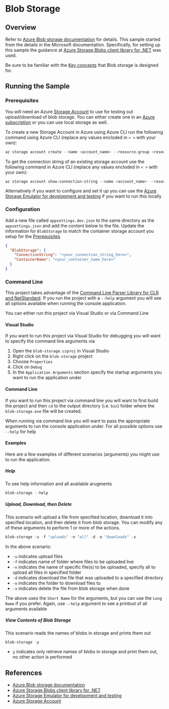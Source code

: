 # Blob Storage

## Overview

Refer to [Azure Blob storage documentation](https://docs.microsoft.com/en-us/azure/storage/blobs/) for details. This sample started from the details in the Microsoft documentation. Specifically, for setting up this sample the guidance at [Azure Storage Blobs client library for .NET](https://github.com/Azure/azure-sdk-for-net/blob/master/sdk/storage/Azure.Storage.Blobs/README.md) was used.

Be sure to be familiar with the [Key concepts](https://github.com/Azure/azure-sdk-for-net/blob/master/sdk/storage/Azure.Storage.Blobs/README.md#key-concepts) that Blob storage is designed for.

## Running the Sample

### Prerequisites

You will need an Azure [Storage Account](https://docs.microsoft.com/azure/storage/common/storage-account-overview) to use for testing out upload/download of blob storage. You can either create one in an [Azure subscription](https://azure.microsoft.com/free/) or you can use local storage as well.

To create a new Storage Account in Azure using Azure CLI run the following command using Azure CLI (replace any values encloded in `< >` with your own):

```powershell
az storage account create --name <account_name> --resource-group <resource_group> --location <location> --sku <sku>
```

To get the connection string of an existing storage account use the following command in Azure CLI  (replace any values encloded in `< >` with your own):

```powershell
az storage account show-connection-string --name <account_name> --resource-group <resource_group>
```

Alternatively if you want to configure and set it up you can use the [Azure Storage Emulator for development and testing](https://docs.microsoft.com/en-us/azure/storage/common/storage-use-emulator) if you want to run this locally

### Configuration

Add a new file called `appsettings.dev.json` to the same directory as the `appsettings.json` and add the content below to the file. Update the information for `BlobStorage` to match the container storage account you setup for the [Prerequisites](#prerequisites)

```json
{
  "BlobStorage": {
    "ConnectionString": "<your_connection_string_here>",
    "ContainerName": "<your_container_name_here>"
  }
}
```

### Command Line

This project takes advantage of the [Command Line Parser Library for CLR and NetStandard](https://github.com/commandlineparser/commandline). If you run the project with a `--help` argument you will see all options available when running the console application.

You can either run this project via Visual Studio or via Command Line

#### Visual Studio

If you want to run this project via Visual Studio for debugging you will want to specify the command line arguments via 

1. Open the `blob-storage.csproj` in Visual Studio
2. Right click on the `blob-storage` project
3. Choose `Properties`
4. Click on `Debug`
5. In the `Application Arguments` section specify the startup arguments you want to run the application under

#### Command Line

If you want to run this project via command line you will want to first build the project and then `cd` to the output directory (i.e. `bin`) folder where the `blob-storage.exe` file will be created. 

When running via command line you will want to pass the appropriate arguments to run the console application under. For all possible options use `--help` for help

#### Examples

Here are a few examples of different scenarios (arguments) you might use to run the application.

##### Help

To see help information and all available arugments

```powershell
blob-storage --help
```

##### Upload, Download, then Delete

This scenario will upload a file from specified location, download it into specified location, and then delete it from blob storage. You can modify any of these arguments to perform 1 or more of the actions.

```powershell
blob-storage -u -f "uploads" -n "all" -d -o "downloads" -x
```

In the above scenario:

* `-u` indicates upload files
* `-f` indicates name of folder where files to be uploaded live
* `-n` indicates the name of specific file(s) to be uploaded, specify all to upload all files in specified folder
* `-d` indicates download the file that was uploaded to a specified directory
* `-o` indicates the folder to download files to
* `-x` indicates delete the file from blob storage when done

The above uses the `Short Name` for the arguments, but you can use the `Long Name` if you prefer. Again, use `--help` argument to see a printout of all arguments available

##### View Contents of Blob Storage

This scenario reads the names of blobs in storage and prints them out

```powershell
blob-storage -y
```

* `y` indicates only retrieve names of blobs in storage and print them out, no other action is performed

## References

* [Azure Blob storage documentation](https://docs.microsoft.com/en-us/azure/storage/blobs/)
* [Azure Storage Blobs client library for .NET](https://github.com/Azure/azure-sdk-for-net/blob/master/sdk/storage/Azure.Storage.Blobs/README.md)
* [Azure Storage Emulator for development and testing](https://docs.microsoft.com/en-us/azure/storage/common/storage-use-emulator)
* [Azure Storage Account](https://docs.microsoft.com/azure/storage/common/storage-account-overview)